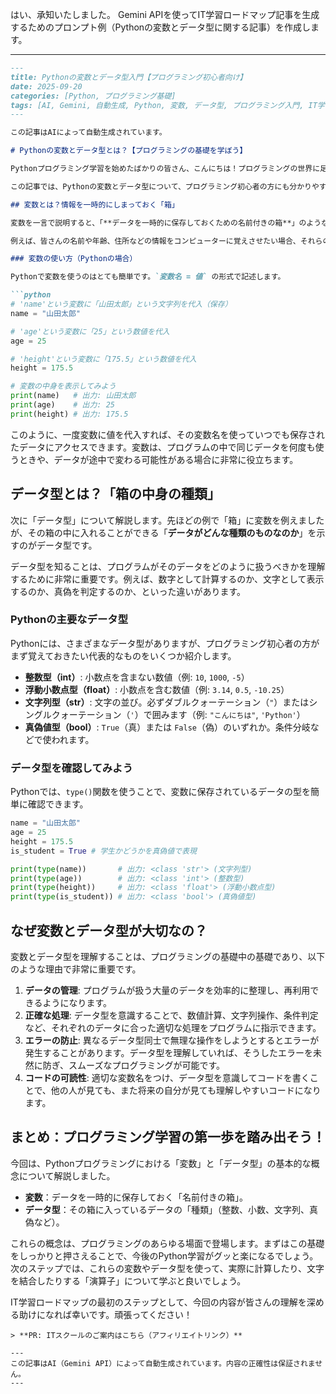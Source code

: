 はい、承知いたしました。
Gemini APIを使ってIT学習ロードマップ記事を生成するためのプロンプト例（Pythonの変数とデータ型に関する記事）を作成します。

---

```markdown
---
title: Pythonの変数とデータ型入門【プログラミング初心者向け】
date: 2025-09-20
categories: [Python, プログラミング基礎]
tags: [AI, Gemini, 自動生成, Python, 変数, データ型, プログラミング入門, IT学習]
---

この記事はAIによって自動生成されています。

# Pythonの変数とデータ型とは？【プログラミングの基礎を学ぼう】

Pythonプログラミング学習を始めたばかりの皆さん、こんにちは！プログラミングの世界に足を踏み入れる上で、まず理解しておきたいのが「変数」と「データ型」という概念です。これらは、プログラムが情報を扱う上で欠かせない基本的な要素であり、しっかりとマスターすることで、より複雑なコードも理解しやすくなります。

この記事では、Pythonの変数とデータ型について、プログラミング初心者の方にも分かりやすいように、具体的な例を交えながらやさしく解説していきます。IT学習の第一歩として、ぜひ参考にしてください。

## 変数とは？情報を一時的にしまっておく「箱」

変数を一言で説明すると、「**データを一時的に保存しておくための名前付きの箱**」のようなものです。この箱には、数値や文字など、さまざまな種類のデータをしまうことができます。そして、必要に応じて箱の中身を取り出したり、新しいものに入れ替えたりすることが可能です。

例えば、皆さんの名前や年齢、住所などの情報をコンピューターに覚えさせたい場合、それらの情報を直接書き込むのではなく、変数という「箱」に入れて管理します。

### 変数の使い方（Pythonの場合）

Pythonで変数を使うのはとても簡単です。`変数名 = 値` の形式で記述します。

```python
# 'name'という変数に「山田太郎」という文字列を代入（保存）
name = "山田太郎" 

# 'age'という変数に「25」という数値を代入
age = 25

# 'height'という変数に「175.5」という数値を代入
height = 175.5

# 変数の中身を表示してみよう
print(name)   # 出力: 山田太郎
print(age)    # 出力: 25
print(height) # 出力: 175.5
```

このように、一度変数に値を代入すれば、その変数名を使っていつでも保存されたデータにアクセスできます。変数は、プログラムの中で同じデータを何度も使うときや、データが途中で変わる可能性がある場合に非常に役立ちます。

## データ型とは？「箱の中身の種類」

次に「データ型」について解説します。先ほどの例で「箱」に変数を例えましたが、その箱の中に入れることができる「**データがどんな種類のものなのか**」を示すのがデータ型です。

データ型を知ることは、プログラムがそのデータをどのように扱うべきかを理解するために非常に重要です。例えば、数字として計算するのか、文字として表示するのか、真偽を判定するのか、といった違いがあります。

### Pythonの主要なデータ型

Pythonには、さまざまなデータ型がありますが、プログラミング初心者の方がまず覚えておきたい代表的なものをいくつか紹介します。

*   **整数型（int）**: 小数点を含まない数値（例: `10`, `1000`, `-5`）
*   **浮動小数点型（float）**: 小数点を含む数値（例: `3.14`, `0.5`, `-10.25`）
*   **文字列型（str）**: 文字の並び。必ずダブルクォーテーション（`"`）またはシングルクォーテーション（`'`）で囲みます（例: `"こんにちは"`, `'Python'`）
*   **真偽値型（bool）**: `True`（真）または `False`（偽）のいずれか。条件分岐などで使われます。

### データ型を確認してみよう

Pythonでは、`type()`関数を使うことで、変数に保存されているデータの型を簡単に確認できます。

```python
name = "山田太郎"
age = 25
height = 175.5
is_student = True # 学生かどうかを真偽値で表現

print(type(name))       # 出力: <class 'str'> (文字列型)
print(type(age))        # 出力: <class 'int'> (整数型)
print(type(height))     # 出力: <class 'float'> (浮動小数点型)
print(type(is_student)) # 出力: <class 'bool'> (真偽値型)
```

## なぜ変数とデータ型が大切なの？

変数とデータ型を理解することは、プログラミングの基礎中の基礎であり、以下のような理由で非常に重要です。

1.  **データの管理**: プログラムが扱う大量のデータを効率的に整理し、再利用できるようになります。
2.  **正確な処理**: データ型を意識することで、数値計算、文字列操作、条件判定など、それぞれのデータに合った適切な処理をプログラムに指示できます。
3.  **エラーの防止**: 異なるデータ型同士で無理な操作をしようとするとエラーが発生することがあります。データ型を理解していれば、そうしたエラーを未然に防ぎ、スムーズなプログラミングが可能です。
4.  **コードの可読性**: 適切な変数名をつけ、データ型を意識してコードを書くことで、他の人が見ても、また将来の自分が見ても理解しやすいコードになります。

## まとめ：プログラミング学習の第一歩を踏み出そう！

今回は、Pythonプログラミングにおける「変数」と「データ型」の基本的な概念について解説しました。

*   **変数**：データを一時的に保存しておく「名前付きの箱」。
*   **データ型**：その箱に入っているデータの「種類」（整数、小数、文字列、真偽など）。

これらの概念は、プログラミングのあらゆる場面で登場します。まずはこの基礎をしっかりと押さえることで、今後のPython学習がグッと楽になるでしょう。次のステップでは、これらの変数やデータ型を使って、実際に計算したり、文字を結合したりする「演算子」について学ぶと良いでしょう。

IT学習ロードマップの最初のステップとして、今回の内容が皆さんの理解を深める助けになれば幸いです。頑張ってください！
```
> **PR: ITスクールのご案内はこちら（アフィリエイトリンク）**

---
この記事はAI（Gemini API）によって自動生成されています。内容の正確性は保証されません。
---
